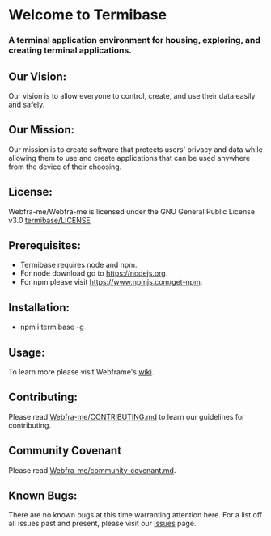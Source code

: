 # Welcome to Termibase
### A terminal application environment for housing, exploring, and creating terminal applications.

## Our Vision:
Our vision is to allow everyone to control, create, and use their data easily and safely.

## Our Mission:
Our mission is to create software that protects users' privacy and data while allowing them to use and create applications that can be used anywhere from the device of their choosing.

## License:
Webfra-me/Webfra-me is licensed under the GNU General Public License v3.0
[termibase/LICENSE](https://github.com/Webdeskme/termibase/blob/master/LICENSE)

## Prerequisites:
* Termibase requires node and npm.
* For node download go to https://nodejs.org.
* For npm please visit https://www.npmjs.com/get-npm.

## Installation:
* npm i termibase -g

## Usage:
To learn more please visit Webframe's [wiki](https://github.com/Webdeskme/termibase/wiki).

## Contributing:
Please read [Webfra-me/CONTRIBUTING.md]( https://github.com/Webfra-me/Webfra-me/blob/master/CONTRIBUTING.md ) to learn our guidelines for contributing.

## Community Covenant
Please read [Webfra-me/community-covenant.md]( https://github.com/Webfra-me/Webfra-me/blob/master/code_of_conduct.md ).

## Known Bugs:
There are no known bugs at this time warranting attention here. For a list off all issues past and present, please visit our [issues](https://github.com/Webdeskme/termibase/issues) page.
